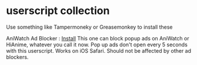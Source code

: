 # userscript collection

Use something like Tampermoneky or Greasemonkey to install these

AniWatch Ad Blocker : [Install](https://github.com/kapifrost/userscripts/raw/main/AniWatch.to%20Popup%20Blocker%20(Release).user.js)
This one can block popup ads on AniWatch or HiAnime, whatever you call it now. Pop up ads don't open every 5 seconds with this userscript. Works on iOS Safari. Should not be affected by other ad blockers.

